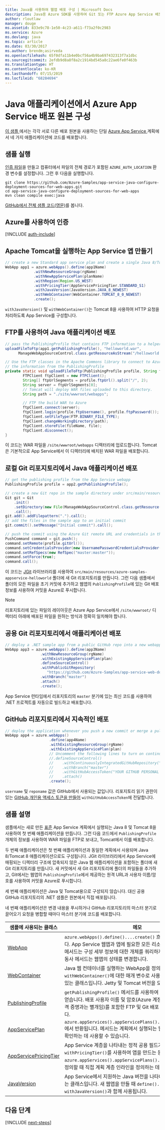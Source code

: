 ```yaml
---
title: Java를 사용하여 웹앱 배포 구성 | Microsoft Docs
description: Java용 Azure SDK를 사용하여 Git 또는 FTP Azure App Service 배포를 구성하는 Java 샘플 코드
author: rloutlaw
manager: douge
ms.assetid: 833e9c78-1e50-4c23-a611-f73a2f0c2983
ms.service: Azure
ms.devlang: java
ms.topic: article
ms.date: 03/30/2017
ms.author: brendm;asirveda
ms.openlocfilehash: 65f0dfa11b4e0bcf56a4b9ba697432313f7a1dbc
ms.sourcegitcommit: 2efdb9d8a8f8a2c1914bd545a8c22ae6fe0f463b
ms.translationtype: HT
ms.contentlocale: ko-KR
ms.lasthandoff: 07/15/2019
ms.locfileid: "68284694"
---
```

# <a name="configure-azure-app-service-deployment-sources-from-your-java-applications"></a>Java 애플리케이션에서 Azure App Service 배포 원본 구성

[이 샘플 ](https://github.com/Azure-Samples/compute-java-create-virtual-machines-across-regions-in-parallel)에서는 각각 서로 다른 배포 원본을 사용하는 단일 [ Azure App Service ](https://docs.microsoft.com/azure/app-service/) 계획에서 네 가지 애플리케이션에 코드를 배포합니다.

## <a name="run-the-sample"></a>샘플 실행

[인증 파일](https://github.com/Azure/azure-sdk-for-java/blob/master/AUTH.md)을 만들고 컴퓨터에서 파일의 전체 경로가 포함된 `AZURE_AUTH_LOCATION` 환경 변수를 설정합니다. 그런 후 다음을 실행합니다.

```
git clone https://github.com/Azure-Samples/app-service-java-configure-deployment-sources-for-web-apps.git
cd app-service-java-configure-deployment-sources-for-web-apps
mvn clean compile exec:java
```

[GitHub에서 전체 샘플 코드(영문)](https://github.com/Azure-Samples/app-service-java-configure-deployment-sources-for-web-apps/blob/master/src/main/java/com/microsoft/azure/management/appservice/samples/ManageWebAppSourceControl.java)를 봅니다.

## <a name="authenticate-with-azure"></a>Azure를 사용하여 인증

[!INCLUDE [auth-include](includes/java-auth-include.md)]

## <a name="create-a-app-service-app-running-apache-tomcat"></a>Apache Tomcat을 실행하는 App Service 앱 만들기

```java
// create a new Standard app service plan and create a single Java 8/Tomcat 8 app in it
WebApp app1 = azure.webApps().define(app1Name)
             .withNewResourceGroup(rgName)
             .withNewAppServicePlan(planName)
             .withRegion(Region.US_WEST)
             .withPricingTier(AppServicePricingTier.STANDARD_S1)
             .withJavaVersion(JavaVersion.JAVA_8_NEWEST)
             .withWebContainer(WebContainer.TOMCAT_8_0_NEWEST)
             .create();
```

`withJavaVersion()` 및 `withWebContainer()`는 Tomcat 8을 사용하여 HTTP 요청을 처리하도록 App Service를 구성합니다.

## <a name="deploy-a-java-application-using-ftp"></a>FTP를 사용하여 Java 애플리케이션 배포
```java
// pass the PublishingProfile that contains FTP information to a helper method 
uploadFileToFtp(app1.getPublishingProfile(), "helloworld.war", 
      ManageWebAppSourceControl.class.getResourceAsStream("/helloworld.war"));

// Use the FTP classes in the Apache Commons library to connect to Azure using 
// the information from the PublishingProfile
private static void uploadFileToFtp(PublishingProfile profile, String fileName, InputStream file) throws Exception {
        FTPClient ftpClient = new FTPClient();
        String[] ftpUrlSegments = profile.ftpUrl().split("/", 2);
        String server = ftpUrlSegments[0];
        // Tomcat will deploy WAR files uploaded to this directory.
        String path = "./site/wwwroot/webapps"; 

        // FTP the build WAR to Azure
        ftpClient.connect(server);
        ftpClient.login(profile.ftpUsername(), profile.ftpPassword());
        ftpClient.setFileType(FTP.BINARY_FILE_TYPE);
        ftpClient.changeWorkingDirectory(path);
        ftpClient.storeFile(fileName, file);
        ftpClient.disconnect();
}
```

이 코드는 WAR 파일을 `/site/wwwroot/webapps` 디렉터리에 업로드합니다. Tomcat은 기본적으로 App Service에서 이 디렉터리에 배치된 WAR 파일을 배포합니다.

## <a name="deploy-a-java-application-from-a-local-git-repo"></a>로컬 Git 리포지토리에서 Java 애플리케이션 배포

```java
// get the publishing profile from the App Service webapp
PublishingProfile profile = app2.getPublishingProfile();

// create a new Git repo in the sample directory under src/main/resources 
Git git = Git
    .init()
    .setDirectory(new File(ManageWebAppSourceControl.class.getResource("/azure-samples-appservice-helloworld/").getPath()))
    .call();
git.add().addFilepattern(".").call();
// add the files in the sample app to an initial commit
git.commit().setMessage("Initial commit").call(); 

// push the commit using the Azure Git remote URL and credentials in the publishing profile
PushCommand command = git.push();
command.setRemote(profile.gitUrl()); 
command.setCredentialsProvider(new UsernamePasswordCredentialsProvider(profile.gitUsername(), profile.gitPassword()));
command.setRefSpecs(new RefSpec("master:master")); 
command.setForce(true);
command.call();
```      

이 코드는 [JGit](https://eclipse.org/jgit/) 라이브러리를 사용하여 `src/main/resources/azure-samples-appservice-helloworld` 폴더에 새 Git 리포지토리를 만듭니다. 그런 다음 샘플에서 폴더의 모든 파일을 초기 커밋에 추가하고 웹앱의 `PublishingProfile`에 있는 Git 배포 정보를 사용하여 커밋을 Azure로 푸시합니다. 

>[!NOTE]
> 리포지토리에 있는 파일의 레이아웃은 Azure App Service에서 `/site/wwwroot/` 디렉터리 아래에 배포된 파일을 원하는 방식과 정확히 일치해야 합니다.

## <a name="deploy-an-application-from-a-public-git-repo"></a>공용 Git 리포지토리에서 애플리케이션 배포

```java
// deploy a .NET sample app from a public GitHub repo into a new webapp
WebApp app3 = azure.webApps().define(app3Name)
                .withNewResourceGroup(rgName)
                .withExistingAppServicePlan(plan)
                .defineSourceControl()
                .withPublicGitRepository(
                   "https://github.com/Azure-Samples/app-service-web-dotnet-get-started")
                .withBranch("master")
                .attach()
                .create();
 ```

 App Service 런타임에서 리포지토리의 `master` 분기에 있는 최신 코드를 사용하여 .NET 프로젝트를 자동으로 빌드하고 배포합니다.

## <a name="continuous-deployment-from-a-github-repo"></a>GitHub 리포지토리에서 지속적인 배포

```java
// deploy the application whenever you push a new commit or merge a pull request into your master branch
WebApp app4 = azure.webApps()
                    .define(app4Name)
                    .withExistingResourceGroup(rgName)
                    .withExistingAppServicePlan(plan)
                    // Uncomment the following lines to turn on continuous deployment scenario
                    //.defineSourceControl()
                    //    .withContinuouslyIntegratedGitHubRepository("username", "reponame")
                    //    .withBranch("master")
                    //    .withGitHubAccessToken("YOUR GITHUB PERSONAL TOKEN")
                    //    .attach()
                    .create();
```  

`username` 및 `reponame` 값은 GitHub에서 사용되는 값입니다. 리포지토리 읽기 권한이 있는 [GitHub 개인용 액세스 토큰을 만들어](https://help.github.com/articles/creating-a-personal-access-token-for-the-command-line/) `withGitHubAccessToken`에 전달합니다. 


## <a name="sample-explanation"></a>샘플 설명

샘플에서는 새로 만든 [표준](https://docs.microsoft.com/azure/app-service/azure-web-sites-web-hosting-plans-in-depth-overview) App Service 계획에서 실행되는 Java 8 및 Tomcat 8을 사용하여 첫 번째 애플리케이션을 만듭니다. 그런 다음 코드에서 `PublishingProfile` 개체의 정보를 사용하여 WAR 파일을 FTP로 보내고, Tomcat에서 이를 배포합니다.

두 번째 애플리케이션은 첫 번째 애플리케이션과 동일한 계획에서 사용되며 Java 8/Tomcat 8 애플리케이션으로도 구성됩니다. JGit 라이브러리에서 App Service에 매핑되는 디렉터리 구조에 압축되지 않은 Java 웹 애플리케이션을 포함하는 폴더에 새 Git 리포지토리를 만듭니다. 새 커밋에서 새 Git 리포지토리에 폴더의 파일들을 추가하고, Git에서는 웹앱의 `PublishingProfile`에서 제공하는 원격 URL과 사용자 이름/암호를 사용하여 커밋을 Azure로 푸시합니다.

세 번째 애플리케이션은 Java 및 Tomcat용으로 구성되지 않습니다. 대신 공용 GitHub 리포지토리의 .NET 샘플은 원본에서 직접 배포됩니다.

네 번째 애플리케이션은 변경 내용을 푸시하거나 GitHub 리포지토리의 마스터 분기로 끌어오기 요청을 병합할 때마다 마스터 분기에 코드를 배포합니다.

| 샘플에 사용되는 클래스 | 메모
|-------|-------|
| [WebApp](https://docs.microsoft.com/java/api/com.microsoft.azure.management.appservice._web_app) | `azure.webApps().define()....create()` 흐름 체인에서 만들어집니다. App Service 웹앱과 앱에 필요한 모든 리소스를 만듭니다. 대부분의 메서드는 구성 세부 정보에 대한 개체를 쿼리하지만, `restart()`와 같은 동사 메서드는 웹앱의 상태를 변경합니다.
| [WebContainer](https://docs.microsoft.com/java/api/com.microsoft.azure.management.appservice._web_container) | Java 웹 컨테이너를 실행하는 WebApp을 정의할 때 `withWebContainer()`에 대한 매개 변수로 사용되는 정적 공용 필드가 있는 클래스입니다. Jetty 및 Tomcat 버전을 모두 선택할 수 있습니다.
| [PublishingProfile](https://docs.microsoft.com/java/api/com.microsoft.azure.management.appservice._publishing_profile) | `getPublishingProfile()` 메서드를 사용하여 WebApp 개체를 통해 얻습니다. 배포 사용자 이름 및 암호(Azure 계정 또는 서비스 사용자 자격 증명과는 별개임)를 포함한 FTP 및 Git 배포 정보가 포함되어 있습니다.
| [AppServicePlan](https://docs.microsoft.com/java/api/com.microsoft.azure.management.appservice._app_service_plan) | `azure.appServices().appServicePlans().getByResourceGroup()`에서 반환됩니다. 메서드는 계획에서 실행되는 웹앱의 용량, 계층 및 수를 확인하는 데 사용할 수 있습니다.
| [AppServicePricingTier](https://docs.microsoft.com/java/api/com.microsoft.azure.management.appservice._app_service_pricing_tier) | App Service 계층을 나타내는 정적 공용 필드가 있는 클래스입니다. `withPricingTier()`를 사용하여 앱을 만드는 동안 또는 `azure.appServices().appServicePlans().define()`을 통해 계획을 정의할 때 직접 계획 계층 인라인을 정의하는 데 사용됩니다.
| [JavaVersion](https://docs.microsoft.com/java/api/com.microsoft.azure.management.appservice._java_version) | App Service에서 지원하는 Java 버전을 나타내는 정적 공용 필드가 있는 클래스입니다. 새 웹앱을 만들 때 `define()...create()` 체인에서 `withJavaVersion()`과 함께 사용됩니다.

## <a name="next-steps"></a>다음 단계

[!INCLUDE [next-steps](includes/java-next-steps.md)]